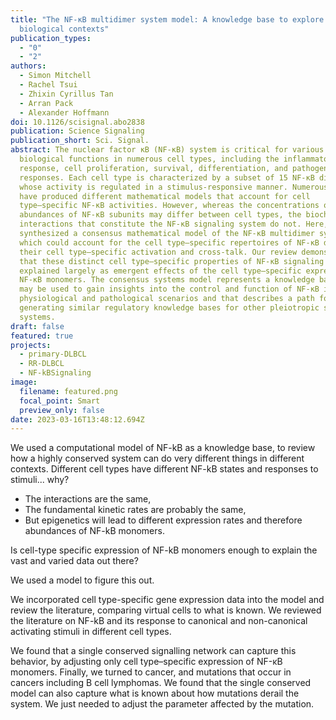 ```yaml
---
title: "The NF-κB multidimer system model: A knowledge base to explore diverse
  biological contexts"
publication_types:
  - "0"
  - "2"
authors:
  - Simon Mitchell
  - Rachel Tsui
  - Zhixin Cyrillus Tan
  - Arran Pack
  - Alexander Hoffmann
doi: 10.1126/scisignal.abo2838
publication: Science Signaling
publication_short: Sci. Signal.
abstract: The nuclear factor κB (NF-κB) system is critical for various
  biological functions in numerous cell types, including the inflammatory
  response, cell proliferation, survival, differentiation, and pathogenic
  responses. Each cell type is characterized by a subset of 15 NF-κB dimers
  whose activity is regulated in a stimulus-responsive manner. Numerous studies
  have produced different mathematical models that account for cell
  type–specific NF-κB activities. However, whereas the concentrations or
  abundances of NF-κB subunits may differ between cell types, the biochemical
  interactions that constitute the NF-κB signaling system do not. Here, we
  synthesized a consensus mathematical model of the NF-κB multidimer system,
  which could account for the cell type–specific repertoires of NF-κB dimers and
  their cell type–specific activation and cross-talk. Our review demonstrates
  that these distinct cell type–specific properties of NF-κB signaling can be
  explained largely as emergent effects of the cell type–specific expression of
  NF-κB monomers. The consensus systems model represents a knowledge base that
  may be used to gain insights into the control and function of NF-κB in diverse
  physiological and pathological scenarios and that describes a path for
  generating similar regulatory knowledge bases for other pleiotropic signaling
  systems.
draft: false
featured: true
projects:
  - primary-DLBCL
  - RR-DLBCL
  - NF-kBSignaling
image:
  filename: featured.png
  focal_point: Smart
  preview_only: false
date: 2023-03-16T13:48:12.694Z
---
```

We used a computational model of NF-kB as a knowledge base, to review how a highly conserved system can do very different things in different contexts.
Different cell types have different NF-kB states and responses to stimuli... why? 
- The interactions are the same,
- The fundamental kinetic rates are probably the same,
- But epigenetics will lead to different expression rates and therefore abundances of NF-kB monomers.

Is cell-type specific expression of NF-kB monomers enough to explain the vast and varied data out there?

We used a model to figure this out.

We incorporated cell type-specific gene expression data into the model and review the literature, comparing virtual cells to what is known.
We reviewed the literature on NF-kB and its response to canonical and non-canonical activating stimuli in different cell types. 

We found that a single conserved signalling network can capture this behavior, by adjusting only cell type–specific expression of NF-κB monomers.
Finally, we turned to cancer, and mutations that occur in cancers including B cell lymphomas. We found that the single conserved model can also capture what is known about how mutations derail the system. We just needed to adjust the parameter affected by the mutation.



